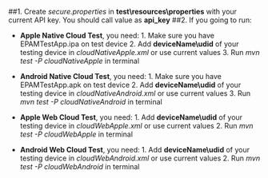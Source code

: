 ##1. Create _secure.properties_ in **test\resources\properties** with your current API key.  You should call value as **api_key**
##2. If you going to run:
  - **Apple Native Cloud Test**, you need:
          1. Make sure you have EPAMTestApp.ipa on test device
          2. Add **deviceName\udid** of your testing device in _cloudNativeApple.xml_ or use current values
          3. Run _mvn test -P cloudNativeApple_ in terminal
  
  - **Android Native Cloud Test**, you need:
          1. Make sure you have EPAMTestApp.apk on test device
          2. Add **deviceName\udid** of your testing device in _cloudNativeAndroid.xml_ or use current values
          3. Run _mvn test -P cloudNativeAndroid_ in terminal
  
  - **Apple Web Cloud Test**, you need:
          1. Add **deviceName\udid** of your testing device in _cloudWebApple.xml_ or use current values
          2. Run _mvn test -P cloudWebApple_ in terminal
   
  - **Android Web Cloud Test**, you need:
          1. Add **deviceName\udid** of your testing device in _cloudWebAndroid.xml_ or use current values
          2. Run _mvn test -P cloudWebAndroid_ in terminal
  
